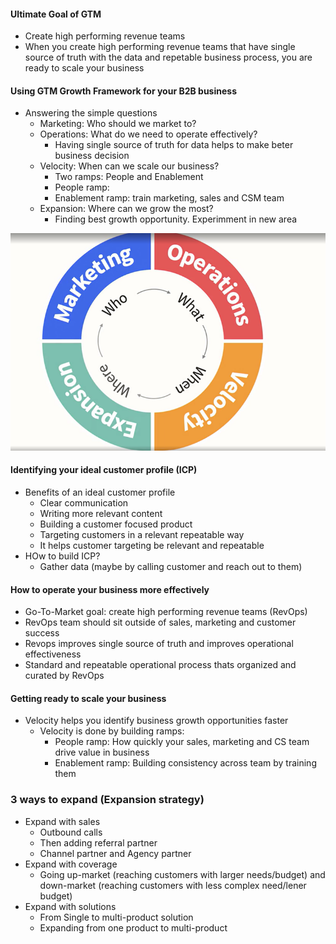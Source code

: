 #### Ultimate Goal of GTM
- Create high performing revenue teams
- When you create high performing revenue teams that have single source of truth with the data and repetable business process, you are ready to scale your business

#### Using GTM Growth Framework for your B2B business
- Answering the simple questions
  - Marketing: Who should we market to?
  - Operations: What do we need to operate effectively?
    - Having single source of truth for data helps to make beter business decision
  - Velocity: When can we scale our business?
    - Two ramps: People and Enablement
    - People ramp:
    - Enablement ramp: train marketing, sales and CSM team
  - Expansion: Where can we grow the most?
    - Finding best growth opportunity. Experimment in new area

![GTM Growth framework](https://github.com/ShauryaRawat10/ProductManagement/blob/830bf5b60c1290314347cc72192877c8acc0c3a4/Go-To-Market/Storage/4Questionsof%20GTM.png)
   
#### Identifying your ideal customer profile (ICP)
- Benefits of an ideal customer profile
  - Clear communication
  - Writing more relevant content
  - Building a customer focused product
  - Targeting customers in a relevant repeatable way
  - It helps customer targeting be relevant and repeatable
- HOw to build ICP?
  - Gather data (maybe by calling customer and reach out to them) 

#### How to operate your business more effectively
- Go-To-Market goal: create high performing revenue teams (RevOps)
- RevOps team should sit outside of sales, marketing and customer success
- Revops improves single source of truth and improves operational effectiveness
- Standard and repeatable operational process thats organized and curated by RevOps

#### Getting ready to scale your business
- Velocity helps you identify business growth opportunities faster
  - Velocity is done by building ramps:
    - People ramp: How quickly your sales, marketing and CS team drive value in business
    - Enablement ramp: Building consistency across team by training them

### 3 ways to expand (Expansion strategy)
- Expand with sales
  - Outbound calls
  - Then adding referral partner
  - Channel partner and Agency partner
- Expand with coverage
  - Going up-market (reaching customers with larger needs/budget) and down-market (reaching customers with less complex need/lener budget)
- Expand with solutions
  - From Single to multi-product solution
  - Expanding from one product to multi-product 


















